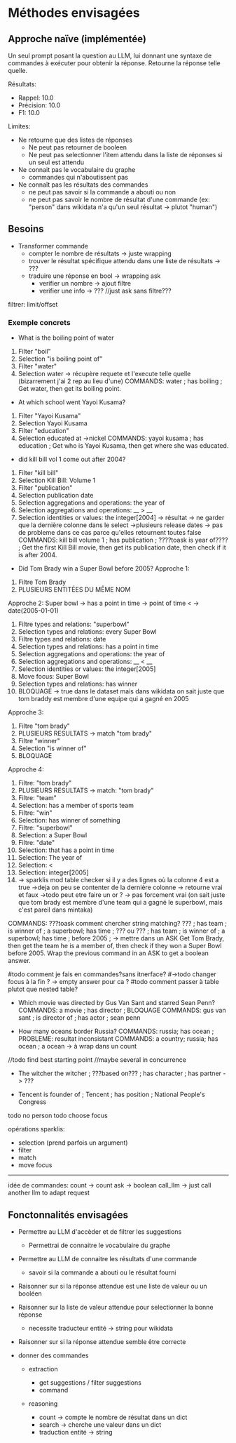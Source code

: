 # Méthodes envisagées

## Approche naïve (implémentée)

Un seul prompt posant la question au LLM, lui donnant une syntaxe de commandes à exécuter pour obtenir la réponse. Retourne la réponse telle quelle.

Résultats:
- Rappel: 10.0
- Précision: 10.0
- F1: 10.0

Limites:
- Ne retourne que des listes de réponses
    - Ne peut pas retourner de booleen
    - Ne peut pas selectionner l'item attendu dans la liste de réponses si un seul est attendu
- Ne connait pas le vocabulaire du graphe
    - commandes qui n'aboutissent pas
- Ne connaît pas les résultats des commandes
    - ne peut pas savoir si la commande a abouti ou non
    - ne peut pas savoir le nombre de résultat d'une commande (ex: "person" dans wikidata n'a qu'un seul résultat -> plutot "human")


## Besoins

- Transformer commande
    - compter le nombre de résultats -> juste wrapping
    - trouver le résultat spécifique attendu dans une liste de résultats -> ???
    - traduire une réponse en bool -> wrapping ask
        - verifier un nombre -> ajout filtre
        - verifier une info -> ??? //just ask sans filtre???

filtrer: limit/offset

### Exemple concrets
- What is the boiling point of water
1. Filter "boil"
2. Selection "is boiling point of"
3. Filter "water"
4. Selection water
-> récupère requete et l'execute telle quelle (bizarrement j'ai 2 rep au lieu d'une)
COMMANDS: water ; has boiling ;
Get water, then get its boiling point.

- At which school went Yayoi Kusama?
1. Filter "Yayoi Kusama"
2. Selection Yayoi Kusama
3. Filter "education"
4. Selection educated at
->nickel
COMMANDS: yayoi kusama ; has education ;
Get who is Yayoi Kusama, then get where she was educated.

- did kill bill vol 1 come out after 2004?
1. Filter "kill bill"
2. Selection Kill Bill: Volume 1
3. Filter "publication"
4. Selection publication date
5. Selection aggregations and operations: the year of
6. Selection aggregations and operations: __ > __
7. Selection identities or values: the integer[2004]
-> résultat -> ne garder que la dernière colonne dans le select
->plusieurs release dates -> pas de probleme dans ce cas parce qu'elles retournent toutes false
COMMANDS: kill bill volume 1 ; has publication ; ????toask is year of???? ;
Get the first Kill Bill movie, then get its publication date, then check if it is after 2004. 

- Did Tom Brady win a Super Bowl before 2005?
Approche 1: 
1. Filtre Tom Brady
2. PLUSIEURS ENTITÉES DU MÊME NOM

Approche 2: Super bowl -> has a point in time -> point of time < -> date(2005-01-01)
1. Filtre types and relations: "superbowl"
2. Selection types and relations: every Super Bowl
3. Filtre types and relations: date
4. Selection types and relations: has a point in time
5. Selection aggregations and operations: the year of
6. Selection aggregations and operations: __ < __
7. Selection identities or values: the integer[2005]
8. Move focus: Super Bowl
9. Selection types and relations: has winner
10. BLOQUAGE -> true dans le dataset mais dans wikidata on sait juste que tom braddy est membre d'une equipe qui a gagné en 2005

Approche 3:
1. Filtre "tom brady"
2. PLUSIEURS RESULTATS -> match "tom brady"
3. Filtre "winner"
4. Selection "is winner of"
5. BLOQUAGE


Approche 4:
1. Filtre: "tom brady"
2. PLUSIEURS RESULTATS -> match: "tom brady"
3. Filtre: "team"
4. Selection: has a member of sports team
5. Filtre: "win"
6. Selection: has winner of something
7. Filtre: "superbowl"
8. Selection: a Super Bowl
9. Filtre: "date"
10. Selection: that has a point in time
11. Selection: The year of
12. Selection: <
13. Selection: integer[2005] 
14. -> sparklis mod table checker si il y a des lignes où la colonne 4 est a true 
->deja on peu se contenter de la dernière colonne -> retourne vrai et faux ->todo peut etre faire un or ?
-> pas forcement vrai (on sait juste que tom brady est membre d'une team qui a gagné le superbowl, mais c'est pareil dans mintaka)

COMMANDS: ???toask comment chercher string matching?
??? ; has team ; is winner of ; a superbowl; has time ; ???
ou
??? ; has team ; is winner of ; a superbowl; has time ; before 2005 ; -> mettre dans un ASK
Get Tom Brady, then get the team he is a member of, then check if they won a Super Bowl before 2005.
Wrap the previous command in an ASK to get a boolean answer.

#todo comment je fais en commandes?sans itnerface?
#->todo changer focus à la fin ? -> empty answer pour ca ?
#todo comment passer à table plutot que nested table?


- Which movie was directed by Gus Van Sant and starred Sean Penn?
COMMANDS:  a movie ; has director ; BLOQUAGE
COMMANDS: gus van sant ; is director of ; has actor ; sean penn

- How many oceans border Russia?
COMMANDS: russia; has ocean ; PROBLEME: resultat inconsistant
COMMANDS: a country; russia; has ocean ; a ocean -> à wrap dans un count

//todo find best starting point
//maybe several in concurrence


- The witcher
the witcher ; ???based on??? ; has character ; has partner -> ???

- Tencent
is founder of ; Tencent ; has position ; National People's Congress

todo no person
todo choose focus

opérations sparklis:
- selection (prend parfois un argument)
- filter
- match
- move focus
__________________
idée de commandes:
count -> count
ask -> boolean
call_llm -> just call another llm to adapt request



## Fonctonnalités envisagées
- Permettre au LLM d'accèder et de filtrer les suggestions
    - Permettrai de connaitre le vocabulaire du graphe

- Permettre au LLM de connaitre les résultats d'une commande
    - savoir si la commande a abouti ou le résultat fourni

- Raisonner sur si la réponse attendue est une liste de valeur ou un booléen
- Raisonner sur la liste de valeur attendue pour selectionner la bonne réponse
    - necessite traducteur entité -> string pour wikidata

- Raisonner sur si la réponse attendue semble être correcte

- donner des commandes
    - extraction
        - get suggestions / filter suggestions
        - command

    - reasoning
        - count -> compte le nombre de résultat dans un dict
        - search -> cherche une valeur dans un dict
        - traduction entité -> string
